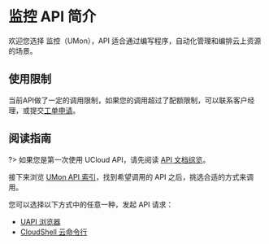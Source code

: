 



# 监控 API 简介

欢迎您选择 监控（UMon），API 适合通过编写程序，自动化管理和编排云上资源的场景。

## 使用限制

当前API做了一定的调用限制，如果您的调用超过了配额限制，可以联系客户经理，或提交[工单申请](https://accountv2.ucloud.cn/work_ticket)。

## 阅读指南

?> 如果您是第一次使用 UCloud API，请先阅读 [API 文档综览](/api/summary/)。

接下来浏览 [UMon API 索引](api/umon-api/index.md)，找到希望调用的 API 之后，挑选合适的方式来调用。


您可以选择以下方式中的任意一种，发起 API 请求：
- [UAPI 浏览器](https://console.ucloud.cn/uapi/ucloudapi)
- [CloudShell 云命令行](https://shell.ucloud.cn/)


